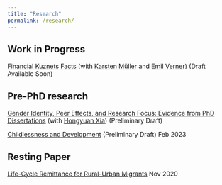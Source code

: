 ```yaml
---
title: "Research"
permalink: /research/
---
```

## Work in Progress

[Financial Kuznets Facts](https://paulwdai.github.io/files/Financial_Kuznets.pdf) (with [Karsten M&uuml;ller](https://www.karstenmueller.com/) and [Emil Verner](https://www.emilverner.com/)) (Draft Available Soon)

## Pre-PhD research

[Gender Identity, Peer Effects, and Research Focus: Evidence from PhD Dissertations](https://paulwdai.github.io/files/FFR.pdf) (with [Hongyuan Xia](https://economics.cornell.edu/hongyuan-xia)) (Preliminary Draft)

[Childlessness and Development](https://paulwdai.github.io/files/Childlessness_Development.pdf) (Preliminary Draft) Feb 2023

## Resting Paper

[Life-Cycle Remittance for Rural-Urban Migrants](https://paulwdai.github.io/files/Remittance.pdf) Nov 2020
